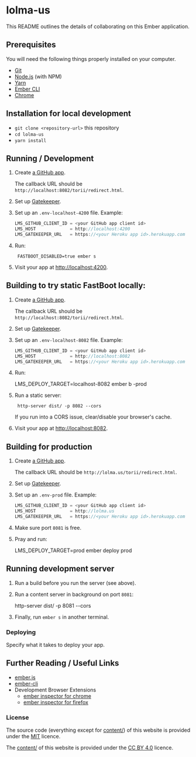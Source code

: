 # lolma-us

This README outlines the details of collaborating on this Ember application.

## Prerequisites

You will need the following things properly installed on your computer.

* [Git](https://git-scm.com/)
* [Node.js](https://nodejs.org/) (with NPM)
* [Yarn](https://yarnpkg.com/)
* [Ember CLI](https://ember-cli.com/)
* [Chrome](https://www.google.com/chrome/)



## Installation for local development

* `git clone <repository-url>` this repository
* `cd lolma-us`
* `yarn install`



## Running / Development

1. Create [a GitHub app](https://github.com/settings/applications/new).

    The callback URL should be `http://localhost:8082/torii/redirect.html`.

2. Set up [Gatekeeper](https://github.com/prose/gatekeeper#deploy-on-heroku).

3. Set up an `.env-localhost-4200` file. Example:

    ```js
    LMS_GITHUB_CLIENT_ID = <your GitHub app client id>
    LMS_HOST             = http://localhost:4200
    LMS_GATEKEEPER_URL   = https://<your Heroku app id>.herokuapp.com

4. Run:

        FASTBOOT_DISABLED=true ember s

5. Visit your app at [http://localhost:4200](http://localhost:4200).



## Building to try static FastBoot locally:

1. Create [a GitHub app](https://github.com/settings/applications/new).

    The callback URL should be `http://localhost:8082/torii/redirect.html`.

2. Set up [Gatekeeper](https://github.com/prose/gatekeeper#deploy-on-heroku).

3. Set up an `.env-localhost-8082` file. Example:

    ```js
    LMS_GITHUB_CLIENT_ID = <your GitHub app client id>
    LMS_HOST             = http://localhost:8082
    LMS_GATEKEEPER_URL   = https://<your Heroku app id>.herokuapp.com
    ```

4. Run:

    LMS_DEPLOY_TARGET=localhost-8082 ember b -prod
    
5. Run a static server:
    
        http-server dist/ -p 8082 --cors

    If you run into a CORS issue, clear/disable your browser's cache.

6. Visit your app at [http://localhost:8082](http://localhost:8082).



## Building for production

1. Create [a GitHub app](https://github.com/settings/applications/new).

    The callback URL should be `http://lolma.us/torii/redirect.html`.

2. Set up [Gatekeeper](https://github.com/prose/gatekeeper#deploy-on-heroku).

3. Set up an `.env-prod` file. Example:

    ```js
    LMS_GITHUB_CLIENT_ID = <your GitHub app client id>
    LMS_HOST             = http://lolma.us
    LMS_GATEKEEPER_URL   = https://<your Heroku app id>.herokuapp.com
    ```
    
4. Make sure port `8081` is free.

5. Pray and run:

    LMS_DEPLOY_TARGET=prod ember deploy prod



## Running development server

1. Run a build before you run the server (see above).

2. Run a content server in background on port `8081`:

    http-server dist/ -p 8081 --cors

3. Finally, run `ember s` in another terminal.



### Deploying

Specify what it takes to deploy your app.

## Further Reading / Useful Links

* [ember.js](http://emberjs.com/)
* [ember-cli](https://ember-cli.com/)
* Development Browser Extensions
  * [ember inspector for chrome](https://chrome.google.com/webstore/detail/ember-inspector/bmdblncegkenkacieihfhpjfppoconhi)
  * [ember inspector for firefox](https://addons.mozilla.org/en-US/firefox/addon/ember-inspector/)



### License

The source code (everything except for [content/](https://github.com/lolmaus/lolma.us/tree/master/content)) of this website is provided under the [MIT](https://github.com/lolmaus/lolma.us/blob/master/LICENSE.md) licence.

The [content/](https://github.com/lolmaus/lolma.us/tree/master/content) of this website is provided under the [CC BY 4.0](https://github.com/lolmaus/lolma.us/blob/master/content/LICENSE.md) licence.
